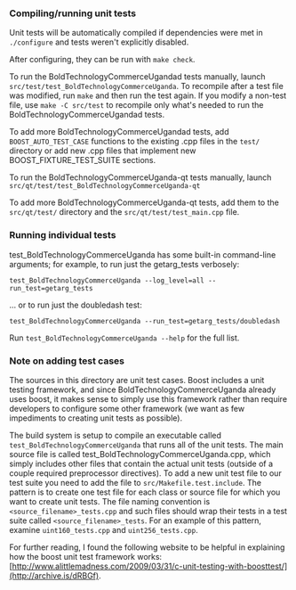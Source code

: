 ### Compiling/running unit tests

Unit tests will be automatically compiled if dependencies were met in `./configure`
and tests weren't explicitly disabled.

After configuring, they can be run with `make check`.

To run the BoldTechnologyCommerceUgandad tests manually, launch `src/test/test_BoldTechnologyCommerceUganda`. To recompile
after a test file was modified, run `make` and then run the test again. If you
modify a non-test file, use `make -C src/test` to recompile only what's needed
to run the BoldTechnologyCommerceUgandad tests.

To add more BoldTechnologyCommerceUgandad tests, add `BOOST_AUTO_TEST_CASE` functions to the existing
.cpp files in the `test/` directory or add new .cpp files that
implement new BOOST_FIXTURE_TEST_SUITE sections.

To run the BoldTechnologyCommerceUganda-qt tests manually, launch `src/qt/test/test_BoldTechnologyCommerceUganda-qt`

To add more BoldTechnologyCommerceUganda-qt tests, add them to the `src/qt/test/` directory and
the `src/qt/test/test_main.cpp` file.

### Running individual tests

test_BoldTechnologyCommerceUganda has some built-in command-line arguments; for
example, to run just the getarg_tests verbosely:

    test_BoldTechnologyCommerceUganda --log_level=all --run_test=getarg_tests

... or to run just the doubledash test:

    test_BoldTechnologyCommerceUganda --run_test=getarg_tests/doubledash

Run `test_BoldTechnologyCommerceUganda --help` for the full list.

### Note on adding test cases

The sources in this directory are unit test cases.  Boost includes a
unit testing framework, and since BoldTechnologyCommerceUganda already uses boost, it makes
sense to simply use this framework rather than require developers to
configure some other framework (we want as few impediments to creating
unit tests as possible).

The build system is setup to compile an executable called `test_BoldTechnologyCommerceUganda`
that runs all of the unit tests.  The main source file is called
test_BoldTechnologyCommerceUganda.cpp, which simply includes other files that contain the
actual unit tests (outside of a couple required preprocessor
directives). To add a new unit test file to our test suite you need
to add the file to `src/Makefile.test.include`. The pattern is to
create one test file for each class or source file for which you want
to create unit tests.  The file naming convention is
`<source_filename>_tests.cpp` and such files should wrap their tests
in a test suite called `<source_filename>_tests`.  For an example of
this pattern, examine `uint160_tests.cpp` and `uint256_tests.cpp`.

For further reading, I found the following website to be helpful in
explaining how the boost unit test framework works:
[http://www.alittlemadness.com/2009/03/31/c-unit-testing-with-boosttest/](http://archive.is/dRBGf).
